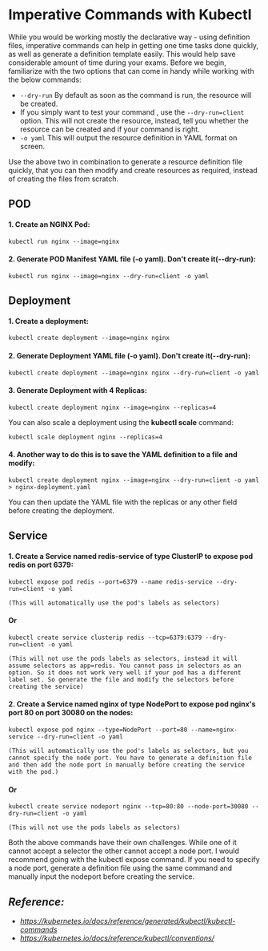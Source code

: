 # Imperative Commands with Kubectl


While you would be working mostly the declarative way - using definition files, imperative commands can help in getting one time tasks done quickly, as well as generate a definition template easily. This would help save considerable amount of time during your exams.
Before we begin, familiarize with the two options that can come in handy while working with the below commands:
- `--dry-run` By default as soon as the command is run, the resource will be created. 
- If you simply want to test your command , use the `--dry-run=client` option. This will not create the resource, instead, tell you whether the resource can be created and if your command is right.
- `-o yaml` This will output the resource definition in YAML format on screen.



Use the above two in combination to generate a resource definition file quickly, that you can then modify and create resources as required, instead of creating the files from scratch.


## POD

#### 1. Create an NGINX Pod:

`kubectl run nginx --image=nginx`

#### 2. Generate POD Manifest YAML file (-o yaml). Don't create it(--dry-run):

`kubectl run nginx --image=nginx --dry-run=client -o yaml`

## Deployment
#### 1. Create a deployment:

`kubectl create deployment --image=nginx nginx`

#### 2. Generate Deployment YAML file (-o yaml). Don't create it(--dry-run):

`kubectl create deployment --image=nginx nginx --dry-run=client -o yaml`

#### 3. Generate Deployment with 4 Replicas:

`kubectl create deployment nginx --image=nginx --replicas=4`

You can also scale a deployment using the **kubectl scale** command:

`kubectl scale deployment nginx --replicas=4`

#### 4. Another way to do this is to save the YAML definition to a file and modify:

`kubectl create deployment nginx --image=nginx --dry-run=client -o yaml > nginx-deployment.yaml`

You can then update the YAML file with the replicas or any other field before creating the deployment.

## Service
#### 1. Create a Service named redis-service of type ClusterIP to expose pod redis on port 6379:

`kubectl expose pod redis --port=6379 --name redis-service --dry-run=client -o yaml`

    (This will automatically use the pod's labels as selectors)

#### Or

`kubectl create service clusterip redis --tcp=6379:6379 --dry-run=client -o yaml`

    (This will not use the pods labels as selectors, instead it will assume selectors as app=redis. You cannot pass in selectors as an option. So it does not work very well if your pod has a different label set. So generate the file and modify the selectors before creating the service)

#### 2. Create a Service named nginx of type NodePort to expose pod nginx's port 80 on port 30080 on the nodes:

`kubectl expose pod nginx --type=NodePort --port=80 --name=nginx-service --dry-run=client -o yaml`

    (This will automatically use the pod's labels as selectors, but you cannot specify the node port. You have to generate a definition file and then add the node port in manually before creating the service with the pod.)

#### Or

`kubectl create service nodeport nginx --tcp=80:80 --node-port=30080 --dry-run=client -o yaml`

    (This will not use the pods labels as selectors)

Both the above commands have their own challenges. While one of it cannot accept a selector the other cannot accept a node port. I would recommend going with the kubectl expose command. If you need to specify a node port, generate a definition file using the same command and manually input the nodeport before creating the service.

## _Reference:_
+ _https://kubernetes.io/docs/reference/generated/kubectl/kubectl-commands_
+ _https://kubernetes.io/docs/reference/kubectl/conventions/_